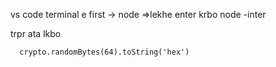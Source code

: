  vs code terminal e first -> node  =>lekhe enter krbo
  node -inter

  trpr ata lkbo
       
      crypto.randomBytes(64).toString('hex')
